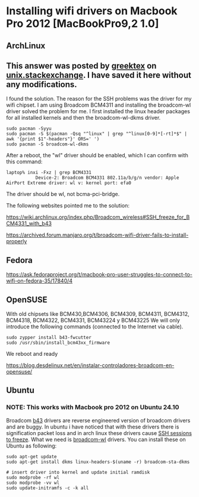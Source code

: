 # Installing wifi drivers on Macbook Pro 2012 [MacBookPro9,2 1.0]

## ArchLinux

This answer was posted by [greektex](https://unix.stackexchange.com/users/449362/greektex) on [unix.stackexchange](https://unix.stackexchange.com/questions/627451/unresponsive-ssh-session-in-manjaro-arch-linux-after-using-scp-rsync).
I have saved it here without any modifications.
-------------
I found the solution. The reason for the SSH problems was the driver for my wifi chipset. I am using Broadcom BCM4311 and installing the broadcom-wl driver solved the problem for me. I first installed the linux header packages for all installed kernels and then the broadcom-wl-dkms driver.
```
sudo pacman -Syyu
sudo pacman -S $(pacman -Qsq "^linux" | grep "^linux[0-9]*[-rt]*$" | awk '{print $1"-headers"}' ORS=' ')
sudo pacman -S broadcom-wl-dkms
```
After a reboot, the "wl" driver should be enabled, which I can confirm with this command:
```
laptop% inxi -Fxz | grep BCM4331
           Device-2: Broadcom BCM4331 802.11a/b/g/n vendor: Apple AirPort Extreme driver: wl v: kernel port: efa0 
```
The driver should be wl, not bcma-pci-bridge.

The following websites pointed me to the solution:

https://wiki.archlinux.org/index.php/Broadcom_wireless#SSH_freeze_for_BCM4331_with_b43

https://archived.forum.manjaro.org/t/broadcom-wifi-driver-fails-to-install-properly


## Fedora
https://ask.fedoraproject.org/t/macbook-pro-user-struggles-to-connect-to-wifi-on-fedora-35/17840/4

## OpenSUSE

With old chipsets like BCM430,BCM4306, BCM4309, BCM4311, BCM4312, BCM4318, BCM4322, BCM4331, BCM43224 y BCM43225 We will only introduce the following commands (connected to the Internet via cable).
```
sudo zypper install b43-fwcutter
sudo /usr/sbin/install_bcm43xx_firmware
```
We reboot and ready


https://blog.desdelinux.net/en/instalar-controladores-broadcom-en-opensuse/

## Ubuntu 

### NOTE: This works with Macbook pro 2012 on Ubuntu 24.10

Broadcom [b43](https://wiki.archlinux.org/title/Broadcom_wireless#b43) drivers are reverse engineered version of broadcom drivers and are buggy. In ubuntu i have noticed that with these drivers there is signification packet loss and in arch linux these drivers cause [SSH sessions to freeze](https://wiki.archlinux.org/title/Broadcom_wireless#SSH_freeze_for_BCM4331_with_b43). What we need is [broadcom-wl](https://wiki.archlinux.org/title/Broadcom_wireless#broadcom-wl) drivers. You can install these on Ubuntu as following:

```
sudo apt-get update
sudo apt-get install dkms linux-headers-$(uname -r) broadcom-sta-dkms

# insert driver into kernel and update initial ramdisk
sudo modprobe -rf wl
sudo modprobe -vv wl
sudo update-initramfs -c -k all
```

